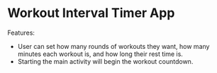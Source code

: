 # Workout Interval Timer App

Features:
* User can set how many rounds of workouts they want, how many minutes each workout is, and how long their rest time is. 
* Starting the main activity will begin the workout countdown.
